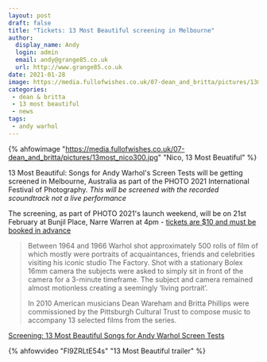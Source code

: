 ```yaml
---
layout: post
draft: false
title: "Tickets: 13 Most Beautiful screening in Melbourne"
author:
  display_name: Andy
  login: admin
  email: andy@grange85.co.uk
  url: http://www.grange85.co.uk
date: 2021-01-28
image: https://media.fullofwishes.co.uk/07-dean_and_britta/pictures/13most_nico300.jpg
categories:
 - dean & britta
 - 13 most beautiful
 - news
tags:
 - andy warhol
---
```


{% ahfowimage "https://media.fullofwishes.co.uk/07-dean_and_britta/pictures/13most_nico300.jpg" "Nico, 13 Most Beuatiful" %}

13 Most Beautiful: Songs for Andy Warhol's Screen Tests will be getting screened in Melbourne, Australia as part of the PHOTO 2021 International Festival of Photography. _This will be screened with the recorded scoundtrack *not* a live performance_

The screening, as part of PHOTO 2021's launch weekend, will be on 21st February at Bunjil Place, Narre Warren at 4pm - [tickets are $10 and must be booked in advance](https://photo.org.au/events/13-most-beautiful-songs-for-andy-warhol-screen-tests)

> Between 1964 and 1966 Warhol shot approximately 500 rolls of film of which mostly were portraits of acquaintances, friends and celebrities visiting his iconic studio The Factory. Shot with a stationary Bolex 16mm camera the subjects were asked to simply sit in front of the camera for a 3-minute timeframe. The subject and camera remained almost motionless creating a seemingly ‘living portrait’.
>  
> In 2010 American musicians Dean Wareham and Britta Phillips were commissioned by the Pittsburgh Cultural Trust to compose music to accompany 13 selected films from the series. 

[Screening: 13 Most Beautiful Songs for Andy Warhol Screen Tests](https://photo.org.au/events/13-most-beautiful-songs-for-andy-warhol-screen-tests)

{% ahfowvideo "Fl9ZRLtE54s" "13 Most Beautiful trailer" %}
